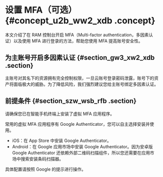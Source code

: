 # 设置 MFA（可选） {#concept_u2b_ww2_xdb .concept}

本文介绍了在 RAM 控制台开启 MFA（Multi-factor authentication，多因素认证）以及使用 MFA 进行登录的方法，帮助您使用 MFA 提高账号安全性。

## 为主账号开启多因素认证 {#section_gw3_xw2_xdb .section}

主账号对其名下的资源拥有完全控制权限，一旦云账号登录密码泄露，账号下的资产将面临极大的威胁。为了降低风险，我们强烈建议您给主账号绑定多因素认证。

## 前提条件 {#section_szw_wsb_rfb .section}

请确保您已在智能手机终端上安装了虚拟 MFA 应用程序。

常用的虚拟 MFA 应用程序有 Google Authenticator，您可以自主选择安装并使用。

-   iOS：在 App Store 中安装 Google Authenticator。
-   Android：在 Google 应用市场中安装 Google Authenticator。因为安卓版 Google Authenticator 还依赖外部二维码扫描组件，所以您还需要在应用市场中搜索安装条码扫描器。

具体配置请按照 Google 的提示进行操作。

